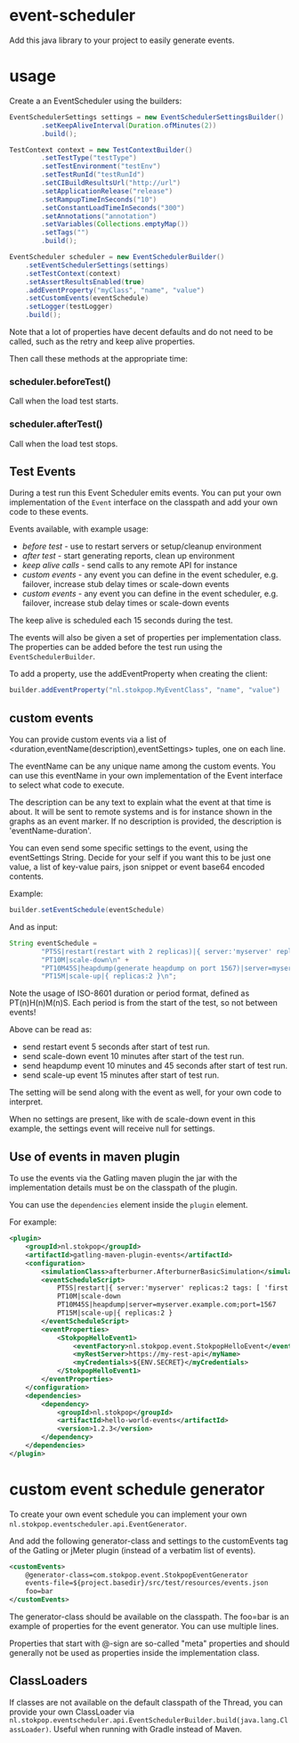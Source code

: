 # event-scheduler

Add this java library to your project to easily generate events.

# usage

Create a an EventScheduler using the builders:

```java
EventSchedulerSettings settings = new EventSchedulerSettingsBuilder()
        .setKeepAliveInterval(Duration.ofMinutes(2))
        .build();

TestContext context = new TestContextBuilder()
        .setTestType("testType")
        .setTestEnvironment("testEnv")
        .setTestRunId("testRunId")
        .setCIBuildResultsUrl("http://url")
        .setApplicationRelease("release")
        .setRampupTimeInSeconds("10")
        .setConstantLoadTimeInSeconds("300")
        .setAnnotations("annotation")
        .setVariables(Collections.emptyMap())
        .setTags("")
        .build();

EventScheduler scheduler = new EventSchedulerBuilder()
    .setEventSchedulerSettings(settings)
    .setTestContext(context)
    .setAssertResultsEnabled(true)
    .addEventProperty("myClass", "name", "value")
    .setCustomEvents(eventSchedule)
    .setLogger(testLogger)
    .build();
```

Note that a lot of properties have decent defaults and do not need to be 
called, such as the retry and keep alive properties.

Then call these methods at the appropriate time:

### scheduler.beforeTest()
Call when the load test starts. 

### scheduler.afterTest()
Call when the load test stops. 

## Test Events

During a test run this Event Scheduler emits events. You can put
your own implementation of the `Event` interface on the classpath
and add your own code to these events.

Events available, with example usage:
* _before test_ - use to restart servers or setup/cleanup environment
* _after test_ - start generating reports, clean up environment
* _keep alive calls_ - send calls to any remote API for instance
* _custom events_ - any event you can define in the event scheduler, e.g. failover, increase stub delay times or scale-down events 
* _custom events_ - any event you can define in the event scheduler, e.g. failover, increase stub delay times or scale-down events 

The keep alive is scheduled each 15 seconds during the test.

The events will also be given a set of properties per implementation class.
The properties can be added before the test run using the `EventSchedulerBuilder`.

To add a property, use the addEventProperty when creating the client:

```java
builder.addEventProperty("nl.stokpop.MyEventClass", "name", "value")
```
	
## custom events

You can provide custom events via a list of <duration,eventName(description),eventSettings> tuples, 
one on each line.

The eventName can be any unique name among the custom events. You can use this eventName
in your own implementation of the Event interface to select what code to execute.

The description can be any text to explain what the event at that time is about. It will
be sent to remote systems and is for instance shown in the graphs as an event marker. 
If no description is provided, the description is 'eventName-duration'.

You can even send some specific settings to the event, using the eventSettings String.
Decide for your self if you want this to be just one value, a list of key-value pairs, 
json snippet or event base64 encoded contents.

Example:

```java
builder.setEventSchedule(eventSchedule)
```    
And as input:

```java
String eventSchedule =
        "PT5S|restart(restart with 2 replicas)|{ server:'myserver' replicas:2 tags: [ 'first', 'second' ] }\n" +
        "PT10M|scale-down\n" +
        "PT10M45S|heapdump(generate heapdump on port 1567)|server=myserver.example.com;port=1567\n" +
        "PT15M|scale-up|{ replicas:2 }\n";
```

Note the usage of ISO-8601 duration or period format, defined as PT(n)H(n)M(n)S.
Each period is from the start of the test, so not between events!

Above can be read as: 
* send restart event 5 seconds after start of test run. 
* send scale-down event 10 minutes after start of the test run.
* send heapdump event 10 minutes and 45 seconds after start of test run.
* send scale-up event 15 minutes after start of test run.

The setting will be send along with the event as well, for your own code to interpret.

When no settings are present, like with de scale-down event in this example, the settings
event will receive null for settings.

## Use of events in maven plugin

To use the events via the Gatling maven plugin the jar with the
implementation details must be on the classpath of the plugin.

You can use the `dependencies` element inside the `plugin` element.

For example:

```xml 
<plugin>
    <groupId>nl.stokpop</groupId>
    <artifactId>gatling-maven-plugin-events</artifactId>
    <configuration>
        <simulationClass>afterburner.AfterburnerBasicSimulation</simulationClass>
        <eventScheduleScript>
            PT5S|restart|{ server:'myserver' replicas:2 tags: [ 'first', 'second' ] }
            PT10M|scale-down
            PT10M45S|heapdump|server=myserver.example.com;port=1567
            PT15M|scale-up|{ replicas:2 }
        </eventScheduleScript>
        <eventProperties>
            <StokpopHelloEvent1>
                <eventFactory>nl.stokpop.event.StokpopHelloEvent</eventFactory>
                <myRestServer>https://my-rest-api</myName>
                <myCredentials>${ENV.SECRET}</myCredentials>
            </StokpopHelloEvent1>
        </eventProperties>
    </configuration>
    <dependencies>
        <dependency>
            <groupId>nl.stokpop</groupId>
            <artifactId>hello-world-events</artifactId>
            <version>1.2.3</version>
        </dependency>
    </dependencies>
</plugin>
```

# custom event schedule generator

To create your own event schedule you can implement your own
`nl.stokpop.eventscheduler.api.EventGenerator`.

And add the following generator-class and settings to the customEvents tag
of the Gatling or jMeter plugin (instead of a verbatim list of events).

```xml
<customEvents>
    @generator-class=com.stokpop.event.StokpopEventGenerator
    events-file=${project.basedir}/src/test/resources/events.json
    foo=bar
</customEvents>
```

The generator-class should be available on the classpath.
The foo=bar is an example of properties for the event generator.
You can use multiple lines.

Properties that start with @-sign are so-called "meta" properties and
should generally not be used as properties inside the implementation class.   

## ClassLoaders
If classes are not available on the default classpath of the Thread, you can provide your
own ClassLoader via `nl.stokpop.eventscheduler.api.EventSchedulerBuilder.build(java.lang.ClassLoader)`.
Useful when running with Gradle instead of Maven.